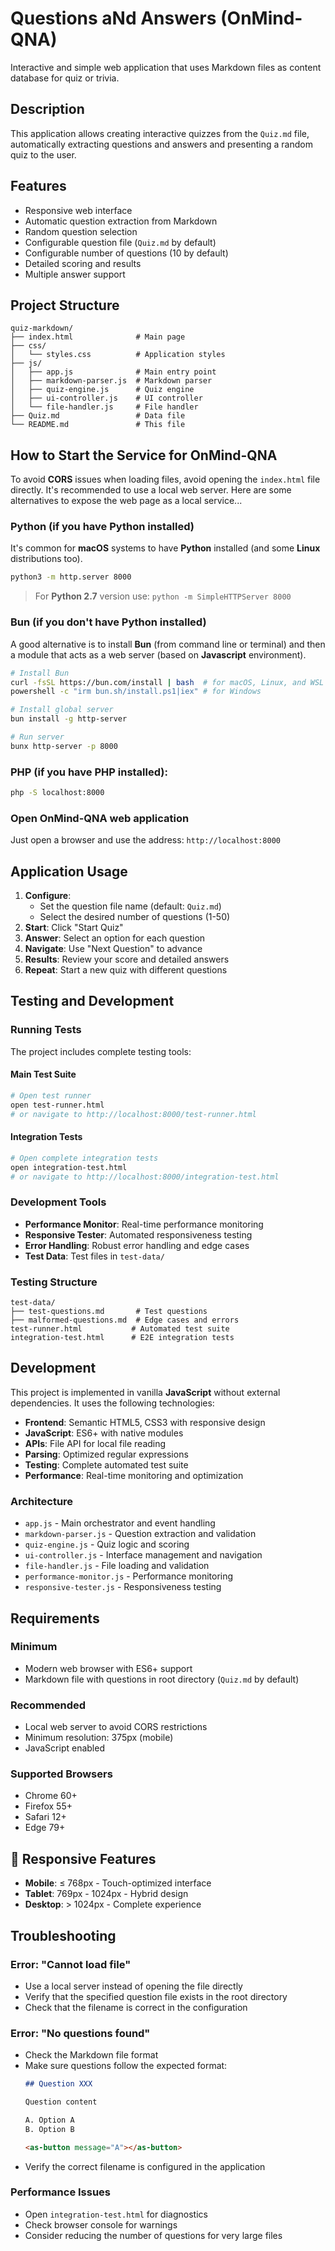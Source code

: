 # Questions aNd Answers (OnMind-QNA)

Interactive and simple web application that uses Markdown files as content database for quiz or trivia.

## Description

This application allows creating interactive quizzes from the `Quiz.md` file, automatically extracting questions and answers and presenting a random quiz to the user.

## Features

- Responsive web interface
- Automatic question extraction from Markdown
- Random question selection
- Configurable question file (`Quiz.md` by default)
- Configurable number of questions (10 by default)
- Detailed scoring and results
- Multiple answer support

## Project Structure

```
quiz-markdown/
├── index.html              # Main page
├── css/
│   └── styles.css          # Application styles
├── js/
│   ├── app.js              # Main entry point
│   ├── markdown-parser.js  # Markdown parser
│   ├── quiz-engine.js      # Quiz engine
│   ├── ui-controller.js    # UI controller
│   └── file-handler.js     # File handler
├── Quiz.md                 # Data file
└── README.md               # This file
```

## How to Start the Service for OnMind-QNA

To avoid **CORS** issues when loading files, avoid opening the `index.html` file directly. It's recommended to use a local web server. Here are some alternatives to expose the web page as a local service...

### Python (if you have Python installed)

It's common for **macOS** systems to have **Python** installed (and some **Linux** distributions too).

```bash
python3 -m http.server 8000
```

> For **Python 2.7** version use: `python -m SimpleHTTPServer 8000`

### Bun (if you don't have Python installed)

A good alternative is to install **Bun** (from command line or terminal) and then a module that acts as a web server (based on **Javascript** environment).

```bash
# Install Bun
curl -fsSL https://bun.com/install | bash  # for macOS, Linux, and WSL
powershell -c "irm bun.sh/install.ps1|iex" # for Windows

# Install global server
bun install -g http-server

# Run server
bunx http-server -p 8000
```

### PHP (if you have PHP installed):

```bash
php -S localhost:8000
```

### Open OnMind-QNA web application

Just open a browser and use the address: `http://localhost:8000`

## Application Usage

1. **Configure**: 
   - Set the question file name (default: `Quiz.md`)
   - Select the desired number of questions (1-50)
2. **Start**: Click "Start Quiz"
3. **Answer**: Select an option for each question
4. **Navigate**: Use "Next Question" to advance
5. **Results**: Review your score and detailed answers
6. **Repeat**: Start a new quiz with different questions

## Testing and Development

### Running Tests

The project includes complete testing tools:

#### Main Test Suite
```bash
# Open test runner
open test-runner.html
# or navigate to http://localhost:8000/test-runner.html
```

#### Integration Tests
```bash
# Open complete integration tests
open integration-test.html
# or navigate to http://localhost:8000/integration-test.html
```

### Development Tools

- **Performance Monitor**: Real-time performance monitoring
- **Responsive Tester**: Automated responsiveness testing
- **Error Handling**: Robust error handling and edge cases
- **Test Data**: Test files in `test-data/`

### Testing Structure
```
test-data/
├── test-questions.md       # Test questions
├── malformed-questions.md  # Edge cases and errors
test-runner.html           # Automated test suite
integration-test.html      # E2E integration tests
```

## Development

This project is implemented in vanilla **JavaScript** without external dependencies. It uses the following technologies:

- **Frontend**: Semantic HTML5, CSS3 with responsive design
- **JavaScript**: ES6+ with native modules
- **APIs**: File API for local file reading
- **Parsing**: Optimized regular expressions
- **Testing**: Complete automated test suite
- **Performance**: Real-time monitoring and optimization

### Architecture

- `app.js` - Main orchestrator and event handling
- `markdown-parser.js` - Question extraction and validation
- `quiz-engine.js` - Quiz logic and scoring
- `ui-controller.js` - Interface management and navigation
- `file-handler.js` - File loading and validation
- `performance-monitor.js` - Performance monitoring
- `responsive-tester.js` - Responsiveness testing

## Requirements

### Minimum
- Modern web browser with ES6+ support
- Markdown file with questions in root directory (`Quiz.md` by default)

### Recommended
- Local web server to avoid CORS restrictions
- Minimum resolution: 375px (mobile)
- JavaScript enabled

### Supported Browsers
- Chrome 60+
- Firefox 55+
- Safari 12+
- Edge 79+

## 📱 Responsive Features

- **Mobile**: ≤ 768px - Touch-optimized interface
- **Tablet**: 769px - 1024px - Hybrid design
- **Desktop**: > 1024px - Complete experience

## Troubleshooting

### Error: "Cannot load file"
- Use a local server instead of opening the file directly
- Verify that the specified question file exists in the root directory
- Check that the filename is correct in the configuration

### Error: "No questions found"
- Check the Markdown file format
- Make sure questions follow the expected format:
  ```markdown
  ## Question XXX
  
  Question content
  
  A. Option A
  B. Option B
  
  <as-button message="A"></as-button>
  ```
- Verify the correct filename is configured in the application

### Performance Issues
- Open `integration-test.html` for diagnostics
- Check browser console for warnings
- Consider reducing the number of questions for very large files
